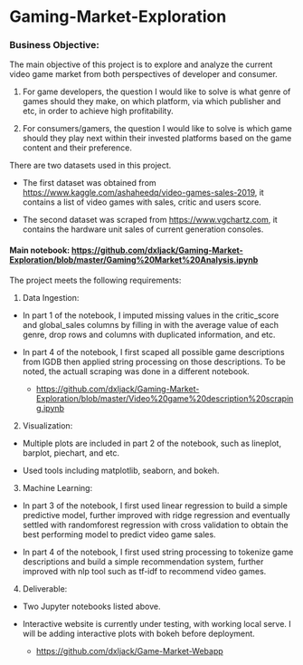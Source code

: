 # Gaming-Market-Exploration

### Business Objective: 

The main objective of this project is to explore and analyze the current video game market from both perspectives of developer and consumer.

1. For game developers, the question I would like to solve is what genre of games should they make, on which platform, via which publisher and etc, in order to achieve high profitability.

2. For consumers/gamers, the question I would like to solve is which game should they play next within their invested platforms based on the game content and their preference.

There are two datasets used in this project.

* The first dataset was obtained from https://www.kaggle.com/ashaheedq/video-games-sales-2019, it contains a list of video games with sales, critic and users score.

* The second dataset was scraped from https://www.vgchartz.com, it contains the hardware unit sales of current generation consoles.

#### Main notebook: https://github.com/dxljack/Gaming-Market-Exploration/blob/master/Gaming%20Market%20Analysis.ipynb

The project meets the following requirements:

1. Data Ingestion: 

- In part 1 of the notebook, I imputed missing values in the critic_score and global_sales columns by filling in with the average value of each genre, drop rows and columns with duplicated information, and etc.

- In part 4 of the notebook, I first scaped all possible game descriptions from IGDB then applied string processing on those descriptions. To be noted, the actuall scraping was done in a different notebook.

  * https://github.com/dxljack/Gaming-Market-Exploration/blob/master/Video%20game%20description%20scraping.ipynb

2. Visualization:

- Multiple plots are included in part 2 of the notebook, such as lineplot, barplot, piechart, and etc.

- Used tools including matplotlib, seaborn, and bokeh.

3. Machine Learning:

- In part 3 of the notebook, I first used linear regression to build a simple predictive model, further improved with ridge regression and eventually settled with randomforest regression with cross validation to obtain the best performing model to predict video game sales.

- In part 4 of the notebook, I first used string processing to tokenize game descriptions and build a simple recommendation system, further improved with nlp tool such as tf-idf to recommend video games.

4. Deliverable:

- Two Jupyter notebooks listed above.

- Interactive website is currently under testing, with working local serve. I will be adding interactive plots with bokeh before deployment.

  * https://github.com/dxljack/Game-Market-Webapp

